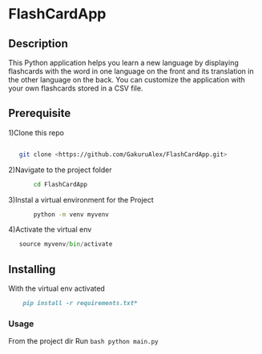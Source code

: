# FlashCardApp #

## Description ##

This Python application helps you learn a new language by displaying flashcards with the word in one language on the front and its translation in the other language on the back. You can customize the application with your own flashcards stored in a CSV file.

## Prerequisite ##

1)Clone this repo

```bash

   git clone <https://github.com/GakuruAlex/FlashCardApp.git>
```

2)Navigate to the project folder

```bash
       cd FlashCardApp
```

3)Instal a virtual environment for the Project

```bash
       python -m venv myvenv
```

4)Activate the virtual env

```python
   source myvenv/bin/activate
```

## Installing ##

With the virtual env activated

   ```markdown
       pip install -r requirements.txt*
   ```

### Usage ###

From the project dir Run
    ```bash
       python main.py
    ```
